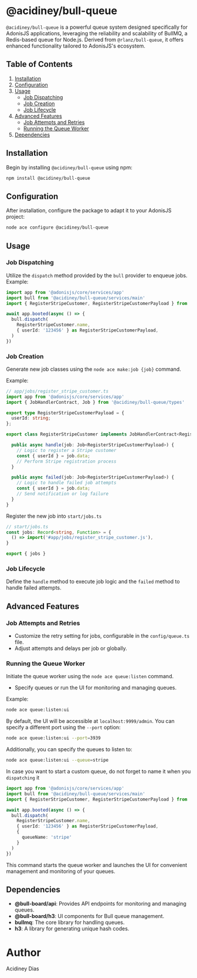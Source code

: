 # @acidiney/bull-queue

`@acidiney/bull-queue` is a powerful queue system designed specifically for AdonisJS applications, leveraging the reliability and scalability of BullMQ, a Redis-based queue for Node.js. Derived from `@rlanz/bull-queue`, it offers enhanced functionality tailored to AdonisJS's ecosystem.

## Table of Contents

1. [Installation](#installation)
2. [Configuration](#configuration)
3. [Usage](#usage)
    - [Job Dispatching](#job-dispatching)
    - [Job Creation](#job-creation)
    - [Job Lifecycle](#job-lifecycle)
4. [Advanced Features](#advanced-features)
    - [Job Attempts and Retries](#job-attempts-and-retries)
    - [Running the Queue Worker](#running-the-queue-worker)
6. [Dependencies](#dependencies)

## Installation <a id="installation"></a>

Begin by installing `@acidiney/bull-queue` using npm:

```bash
npm install @acidiney/bull-queue
```

## Configuration <a id="configuration"></a>

After installation, configure the package to adapt it to your AdonisJS project:

```bash
node ace configure @acidiney/bull-queue
```

## Usage <a id="usage"></a>

### Job Dispatching <a id="job-dispatching"></a>

Utilize the `dispatch` method provided by the `bull` provider to enqueue jobs.
Example:
```typescript
import app from '@adonisjs/core/services/app'
import bull from '@acidiney/bull-queue/services/main'
import { RegisterStripeCustomer, RegisterStripeCustomerPayload } from '#app/jobs/register_stripe_customer.js'

await app.booted(async () => {
  bull.dispatch(
    RegisterStripeCustomer.name,
    { userId: '123456' } as RegisterStripeCustomerPayload,
  )
})
```
### Job Creation <a id="job-creation"></a>

Generate new job classes using the `node ace make:job {job}` command.

Example:
```ts
// app/jobs/register_stripe_customer.ts
import app from '@adonisjs/core/services/app'
import { JobHandlerContract, Job } from '@acidiney/bull-queue/types'

export type RegisterStripeCustomerPayload = {
  userId: string;
};

export class RegisterStripeCustomer implements JobHandlerContract<RegisterStripeCustomerPayload> {

  public async handle(job: Job<RegisterStripeCustomerPayload>) {
    // Logic to register a Stripe customer
    const { userId } = job.data;
    // Perform Stripe registration process
  }

  public async failed(job: Job<RegisterStripeCustomerPayload>) {
    // Logic to handle failed job attempts
    const { userId } = job.data;
    // Send notification or log failure
  }
}
```

Register the new job into `start/jobs.ts`
```ts
// start/jobs.ts
const jobs: Record<string, Function> = {
  () => import('#app/jobs/register_stripe_customer.js'),
}

export { jobs }
```


### Job Lifecycle <a id="job-lifecycle"></a>

Define the `handle` method to execute job logic and the `failed` method to handle failed attempts.

## Advanced Features <a id="advanced-features"></a>

### Job Attempts and Retries <a id="job-attempts-and-retries"></a>

- Customize the retry setting for jobs, configurable in the `config/queue.ts` file.
- Adjust attempts and delays per job or globally.

### Running the Queue Worker <a id="running-the-queue-worker"></a>

Initiate the queue worker using the `node ace queue:listen` command.
- Specify queues or run the UI for monitoring and managing queues.

Example:
```bash
node ace queue:listen:ui
```

By default, the UI will be accessible at `localhost:9999/admin`. You can specify a different port using the `--port` option:

```bash
node ace queue:listen:ui --port=3939
```

Additionally, you can specify the queues to listen to:

```bash
node ace queue:listen:ui --queue=stripe
```

In case you want to start a custom queue, do not forget to name it when you `dispatching` it

```ts
import app from '@adonisjs/core/services/app'
import bull from '@acidiney/bull-queue/services/main'
import { RegisterStripeCustomer, RegisterStripeCustomerPayload } from '#app/jobs/register_stripe_customer.js'

await app.booted(async () => {
  bull.dispatch(
    RegisterStripeCustomer.name,
    { userId: '123456' } as RegisterStripeCustomerPayload,
    {
      queueName: 'stripe'
    }
  )
})
```

This command starts the queue worker and launches the UI for convenient management and monitoring of your queues.

## Dependencies <a id="dependencies"></a>

- **@bull-board/api**: Provides API endpoints for monitoring and managing queues.
- **@bull-board/h3**: UI components for Bull queue management.
- **bullmq**: The core library for handling queues.
- **h3**: A library for generating unique hash codes.

# Author
Acidiney Dias
